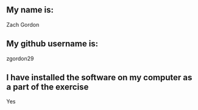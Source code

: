 ## My name is:
Zach Gordon

## My github username is:
zgordon29

## I have installed the software on my computer as a part of the exercise
Yes

